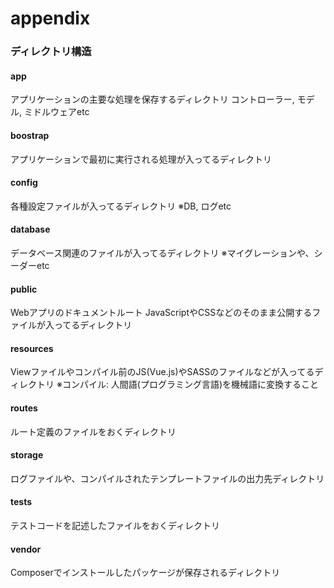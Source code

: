 # appendix

### ディレクトリ構造
#### app
アプリケーションの主要な処理を保存するディレクトリ
コントローラー, モデル, ミドルウェアetc

#### boostrap
アプリケーションで最初に実行される処理が入ってるディレクトリ

#### config
各種設定ファイルが入ってるディレクトリ
※DB, ログetc

#### database
データベース関連のファイルが入ってるディレクトリ
※マイグレーションや、シーダーetc

#### public
Webアプリのドキュメントルート
JavaScriptやCSSなどのそのまま公開するファイルが入ってるディレクトリ

#### resources
Viewファイルやコンパイル前のJS(Vue.js)やSASSのファイルなどが入ってるディレクトリ
※コンパイル: 人間語(プログラミング言語)を機械語に変換すること

#### routes
ルート定義のファイルをおくディレクトリ

#### storage
ログファイルや、コンパイルされたテンプレートファイルの出力先ディレクトリ

#### tests
テストコードを記述したファイルをおくディレクトリ

#### vendor
Composerでインストールしたパッケージが保存されるディレクトリ
